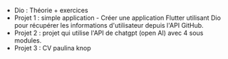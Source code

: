 - Dio : Théorie + exercices 
- Projet 1 : simple application -  Créer une application Flutter utilisant Dio pour récupérer les informations d'utilisateur depuis l'API GitHub. 
- Projet 2 : projet qui utilise l'API de chatgpt (open AI) avec 4 sous modules.
- Projet 3 : CV paulina knop   
